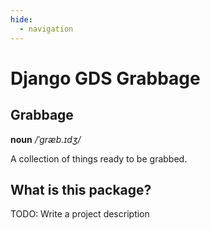 ```yaml
---
hide:
  - navigation
---
```


# Django GDS Grabbage

## Grabbage

**noun** _/ˈɡræb.ɪdʒ/_

A collection of things ready to be grabbed.

## What is this package?

TODO: Write a project description